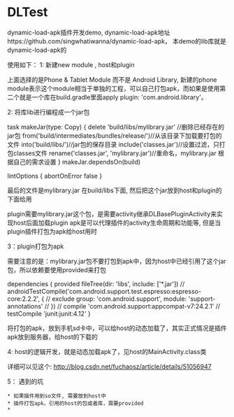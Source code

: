 # DLTest
dynamic-load-apk插件开发demo,  dynamic-load-apk地址https://github.com/singwhatiwanna/dynamic-load-apk， 本demo的lib库就是dynamic-load-apk的

使用如下：
1:  新建new module , host和plugin





上面选择的是Phone & Tablet Module 而不是 Android Library,  新建的phone module表示这个module相当于单独的工程，可以自己打包apk，而如果是使用第二个就是一个库在build.gradle里面apply plugin: 'com.android.library'。

2:  将库lib进行编程成一个jar包

task makeJar(type: Copy) {
    delete 'build/libs/mylibrary.jar' //删除已经存在的jar包
    from('build/intermediates/bundles/release/')//从该目录下加载要打包的文件
    into('build/libs/')//jar包的保存目录
    include('classes.jar')//设置过滤，只打包classes文件
    rename('classes.jar', 'mylibrary.jar')//重命名，mylibrary.jar 根据自己的需求设置
}
makeJar.dependsOn(build)

lintOptions {
abortOnError false
}

最后的文件是mylibrary.jar 在build/libs下面, 然后把这个jar放到host和plugin的下面给用


plugin需要mylibrary.jar这个包，是需要activity继承DLBasePluginActivity来实现host后面加载plugin apk是可以代理插件的activity生命周期和功能等, 但是当plugin插件打包为apk给host用时

3：plugin打包为apk

需要注意的是：mylibrary.jar包不要打包到apk中，因为host中已经引用了这个jar包，所以依赖要使用provided来打包

dependencies {
provided fileTree(dir: 'libs', include: ['*.jar'])
// androidTestCompile('com.android.support.test.espresso:espresso-core:2.2.2', {
// exclude group: 'com.android.support', module: 'support-annotations'
// })
// compile 'com.android.support:appcompat-v7:24.2.1'
// testCompile 'junit:junit:4.12'
}

将打包的apk，放到手机sd卡中，可以给host的动态加载了，其实正式情况是插件apk放到服务器，给host的下载的

4: host的逻辑开发，就是动态加载apk了，见host的MainActivity.class类



详细可以见这个:  http://blog.csdn.net/fuchaosz/article/details/51056947


 5： 遇到的坑


	* 如果插件用到so文件, 需要放到host中
	* 插件打包apk，引用的host的包或者库，需要provided
	* 
